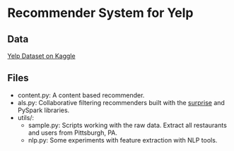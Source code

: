 # Recommender System for Yelp

## Data
[Yelp Dataset on Kaggle](https://www.kaggle.com/yelp-dataset/yelp-dataset)

## Files
- content.py: A content based recommender.
- als.py: Collaborative filtering recommenders built with the [surprise](https://github.com/NicolasHug/Surprise) and PySpark libraries.
- utils/: 
  - sample.py: Scripts working with the raw data. Extract all restaurants and users from Pittsburgh, PA.
  - nlp.py: Some experiments with feature extraction with NLP tools.
                                                                                                     
